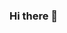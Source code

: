 ### Hi there 👋

<!--
**minaprincia/minaprincia** is a ✨ _special_ ✨ repository because its `README.md` (this file) appears on your GitHub profile.

Here are some ideas to get you started:

- 🔭 I’m Princia from SAYNA. It's digital school to learn all digitals digitals jobs with a good family and game way.
- 🌱 I'm student at SAYNA, beneficiary of D-CLIC 2023.
- 🤔 I'm currently learning and developing my pedalogical projects.
- 📫 How to reach me: minaprinciabk@gmail.com
- 😄 Pronouns: she/her


~ to the pleasure of exchanging and of collaborating together ~ ^^

